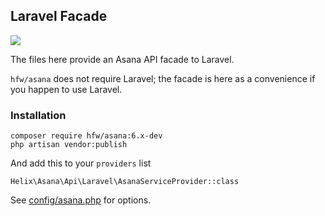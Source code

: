 ## Laravel Facade

![](https://img.shields.io/badge/laravel-11-darkred)

The files here provide an Asana API facade to Laravel.

`hfw/asana` does not require Laravel; the facade is here as a convenience if you happen to use Laravel.

### Installation

```
composer require hfw/asana:6.x-dev
php artisan vendor:publish
```

And add this to your `providers` list

```
Helix\Asana\Api\Laravel\AsanaServiceProvider::class
```

See [config/asana.php](config/asana.php) for options.
